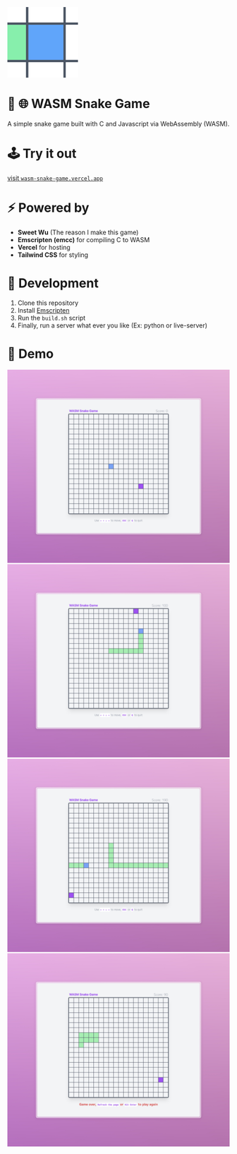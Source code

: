 [![icon](./favicon.png)](https://wasm-snake-game.vercel.app)

# 🐍 🌐 WASM Snake Game
A simple snake game built with C and Javascript via WebAssembly (WASM).

# 🕹️ Try it out
[visit `wasm-snake-game.vercel.app`](https://wasm-snake-game.vercel.app)

# ⚡ Powered by
- **Sweet Wu** (The reason I make this game)
- **Emscripten (emcc)** for compiling C to WASM 
- **Vercel** for hosting
- **Tailwind CSS** for styling

# 🔨 Development
1. Clone this repository
2. Install [Emscripten](https://emscripten.org/docs/getting_started/downloads.html)
3. Run the `build.sh` script
4. Finally, run a server what ever you like (Ex: python or live-server)

# 📸 Demo
![Demo](./demo/snake%20init.jpeg)
![Demo](./demo/snake%20move.jpeg)
![Demo](./demo/snake%20through%20walls.jpeg)
![Demo](./demo/snake%20hit%20it%20self.jpeg)
